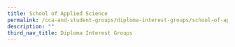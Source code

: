 ```yaml
---
title: School of Applied Science
permalink: /cca-and-student-groups/diploma-interest-groups/school-of-applied-science
description: ""
third_nav_title: Diploma Interest Groups
---
```

